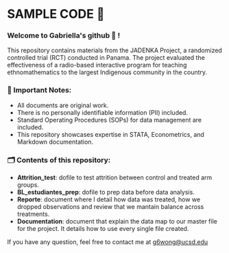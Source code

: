 # SAMPLE CODE 🚀

### Welcome to Gabriella's github 👋 !

This repository contains materials from the JADENKA Project, a randomized controlled trial (RCT) conducted in Panama. The project evaluated the effectiveness of a radio-based interactive program for teaching ethnomathematics to the largest Indigenous community in the country.
### 📌 Important Notes:
- All documents are original work.
- There is no personally identifiable information (PII) included.
- Standard Operating Procedures (SOPs) for data management are included.
- This repository showcases expertise in STATA, Econometrics, and Markdown documentation.

### 🗂️ Contents of this repository:
- **Attrition_test**: dofile to test attrition between control and treated arm groups.
- **BL_estudiantes_prep**: dofile to prep data before data analysis.
- **Reporte**: document where I detail how data was treated, how we dropped observations and review that we mantain balance across treatments.
- **Documentation**: document that explain the data map to our master file for the project. It details how to use every single file created.

If you have any question, feel free to contact me at g6wong@ucsd.edu 
  

